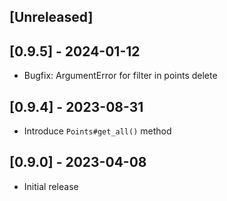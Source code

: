 ## [Unreleased]
## [0.9.5] - 2024-01-12
- Bugfix: ArgumentError for filter in points delete 
## [0.9.4] - 2023-08-31
- Introduce `Points#get_all()` method

## [0.9.0] - 2023-04-08

- Initial release

